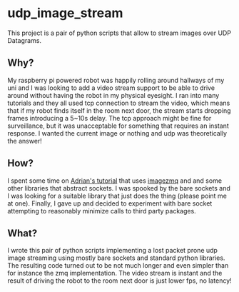 # udp_image_stream
This project is a pair of python scripts that allow to stream images over UDP Datagrams.

## Why?
My raspberry pi powered robot was happily rolling around hallways of my uni and I was looking to add a video stream support to be able to drive around without having the robot in my physical eyesight. I ran into many tutorials and they all used tcp connection to stream the video, which means that if my robot finds itself in the room next door, the stream starts dropping frames introducing a 5~10s delay. The tcp approach might be fine for surveillance, but it was unacceptable for something that requires an instant response. I wanted the current image or nothing and udp was theoretically the answer!

## How?
I spent some time on [Adrian's tutorial](https://www.pyimagesearch.com/2019/04/15/live-video-streaming-over-network-with-opencv-and-imagezmq/) that uses [imagezmq](https://github.com/jeffbass/imagezmq#introduction) and and some other libraries that abstract sockets. I was spooked by the bare sockets and I was looking for a suitable library that just does the thing (please point me at one). Finally, I gave up and decided to experiment with bare socket attempting to reasonably minimize calls to third party packages.

## What?
I wrote this pair of python scripts implementing a lost packet prone udp image streaming using mostly bare sockets and standard python libraries. The resulting code turned out to be not much longer and even simpler than for instance the zmq implementation. The video stream is instant and the result of driving the robot to the room next door is just lower fps, no latency!
